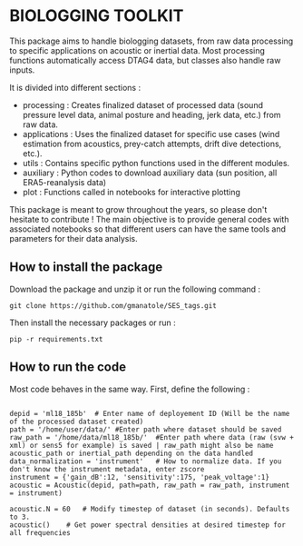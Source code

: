 # BIOLOGGING TOOLKIT

This package aims to handle biologging datasets, from raw data processing to specific applications on acoustic or inertial data.
Most processing functions automatically access DTAG4 data, but classes also handle raw inputs.

It is divided into different sections :
- processing : Creates finalized dataset of processed data (sound pressure level data, animal posture and heading, jerk data, etc.) from raw data.
- applications : Uses the finalized dataset for specific use cases (wind estimation from acoustics, prey-catch attempts, drift dive detections, etc.).
- utils : Contains specific python functions used in the different modules.
- auxiliary : Python codes to download auxiliary data (sun position, all ERA5-reanalysis data)
- plot : Functions called in notebooks for interactive plotting

This package is meant to grow throughout the years, so please don't hesitate to contribute !
The main objective is to provide general codes with associated notebooks so that different users can have the same tools and parameters for their data analysis.


## How to install the package

Download the package and unzip it or run the following command :

`git clone https://github.com/gmanatole/SES_tags.git`

Then install the necessary packages or run :

`pip -r requirements.txt`


## How to run the code

Most code behaves in the same way.
First, define the following :
```from SES_tags.process import Acoustic

depid = 'ml18_185b'  # Enter name of deployement ID (Will be the name of the processed dataset created)
path = '/home/user/data/' #Enter path where dataset should be saved
raw_path = '/home/data/ml18_185b/'  #Enter path where data (raw (svw + xml) or sens5 for example) is saved | raw_path might also be name acoustic_path or inertial_path depending on the data handled
data_normalization = 'instrument'   # How to normalize data. If you don't know the instrument metadata, enter zscore
instrument = {'gain_dB':12, 'sensitivity':175, 'peak_voltage':1}
acoustic = Acoustic(depid, path=path, raw_path = raw_path, instrument = instrument)

acoustic.N = 60   # Modify timestep of dataset (in seconds). Defaults to 3.
acoustic()    # Get power spectral densities at desired timestep for all frequencies





